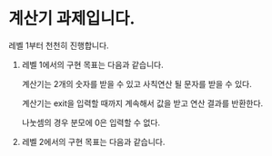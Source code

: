 ﻿# 계산기 과제입니다.
 레벨 1부터 천천히 진행합니다.
 1. 레벨 1에서의 구현 목표는 다음과 같습니다.

    계산기는 2개의 숫자를 받을 수 있고 사칙연산 될 문자를 받을 수 있다.

    계산기는 exit을 입력할 때까지 계속해서 값을 받고 연산 결과를 반환한다.

    나눗셈의 경우 분모에 0은 입력할 수 없다.
    
 3. 레벨 2에서의 구현 목표는 다음과 같습니다.
